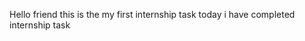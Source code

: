 Hello friend this is the my first internship task
today i have completed internship task
  
       
 
  
     
   
